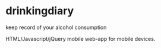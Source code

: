 drinkingdiary
=============

keep record of your alcohol consumption

HTML/Javascript/jQuery mobile web-app for mobile devices.

